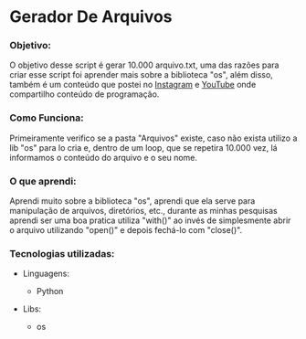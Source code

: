 
<h1>Gerador De Arquivos</h1>
<h3>Objetivo:</h3>
    <p>
    O objetivo desse script é gerar 10.000 arquivo.txt,
    uma das razões para criar esse script foi aprender 
    mais sobre a biblioteca "os", além disso, também é 
    um conteúdo que postei no <a href="https://www.instagram.com/tv/CZm0hBiJ2Cg/?utm_source=ig_web_copy_link">Instagram</a> e <a href="https://www.youtube.com/channel/UCDFkX0MUQFsMTH0YkKwzJoA">YouTube</a> onde 
    compartilho conteúdo de programação.
    </p>

<h3>Como Funciona:</h3>
    <p>
        Primeiramente verifico se a pasta "Arquivos" existe,
        caso não exista utilizo a lib "os" para lo cria e,
        dentro de um loop, que se repetira 10.000 vez, lá 
        informamos o conteúdo do arquivo e o seu nome. 
    </p>

<h3> O que aprendi:</h3>
    <p>
        Aprendi muito sobre a biblioteca "os",
        aprendi que ela serve para manipulação de 
        arquivos, diretórios, etc., durante as
        minhas pesquisas aprendi ser uma boa 
        pratica utiliza "with()" ao invés de simplesmente
        abrir o arquivo utilizando "open()" e depois
        fechá-lo com "close()".
    </p>

<h3>Tecnologias utilizadas:</h3>

  - Linguagens:
    - Python
  
  - Libs:
    - os
